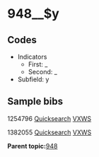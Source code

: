 # 948\_\_$y

## Codes

-   Indicators
    -   First: \_
    -   Second: \_
-   Subfield: y

## Sample bibs

1254796 [Quicksearch](https://search.library.yale.edu/catalog/1254796) [VXWS](http://prodorbis.library.yale.edu:7014/vxws/GetHoldingsService?bibId=1254796)

1382055 [Quicksearch](https://search.library.yale.edu/catalog/1382055) [VXWS](http://prodorbis.library.yale.edu:7014/vxws/GetHoldingsService?bibId=1382055)

**Parent topic:**[948](../../tags/948/948.md)

